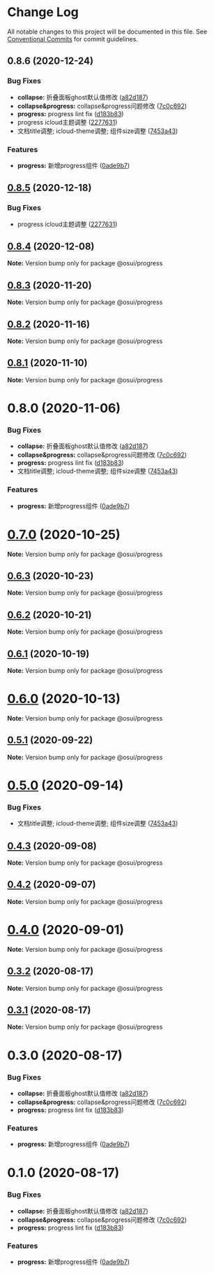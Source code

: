 # Change Log

All notable changes to this project will be documented in this file.
See [Conventional Commits](https://conventionalcommits.org) for commit guidelines.

## 0.8.6 (2020-12-24)


### Bug Fixes

* **collapse:** 折叠面板ghost默认值修改 ([a82d187](https://gitee.com/gitee-fe/osui/tree/master/commits/a82d1871c14013485cb60b8ba19d2370d7dce805))
* **collapse&progress:** collapse&progress问题修改 ([7c0c692](https://gitee.com/gitee-fe/osui/tree/master/commits/7c0c6921ee99234df9f618b9200a9013623985e6))
* **progress:** progress lint fix ([d183b83](https://gitee.com/gitee-fe/osui/tree/master/commits/d183b830490b86e8a64ca1e05f4b599a833e1f9e))
* progress icloud主题调整 ([2277631](https://gitee.com/gitee-fe/osui/tree/master/commits/22776314f1a6aab7431b344da86864a9230f3811))
* 文档title调整; icloud-theme调整; 组件size调整 ([7453a43](https://gitee.com/gitee-fe/osui/tree/master/commits/7453a437fb419db875709b32f934ba9e3454f895))


### Features

* **progress:** 新增progress组件 ([0ade9b7](https://gitee.com/gitee-fe/osui/tree/master/commits/0ade9b7a2f58bf4c0ba6e75af462bde5d6cb1196))





## [0.8.5](https://gitee.com/gitee-fe/osui/tree/master/compare/@osui/progress@0.8.4...@osui/progress@0.8.5) (2020-12-18)


### Bug Fixes

* progress icloud主题调整 ([2277631](https://gitee.com/gitee-fe/osui/tree/master/commits/22776314f1a6aab7431b344da86864a9230f3811))





## [0.8.4](https://gitee.com/gitee-fe/osui/tree/master/compare/@osui/progress@0.8.3...@osui/progress@0.8.4) (2020-12-08)

**Note:** Version bump only for package @osui/progress





## [0.8.3](https://gitee.com/gitee-fe/osui/tree/master/compare/@osui/progress@0.8.2...@osui/progress@0.8.3) (2020-11-20)

**Note:** Version bump only for package @osui/progress





## [0.8.2](https://gitee.com/gitee-fe/osui/tree/master/compare/@osui/progress@0.8.1...@osui/progress@0.8.2) (2020-11-16)

**Note:** Version bump only for package @osui/progress





## [0.8.1](https://gitee.com/gitee-fe/osui/tree/master/compare/@osui/progress@0.6.3...@osui/progress@0.8.1) (2020-11-10)

**Note:** Version bump only for package @osui/progress





# 0.8.0 (2020-11-06)


### Bug Fixes

* **collapse:** 折叠面板ghost默认值修改 ([a82d187](https://gitee.com/gitee-fe/osui/tree/master/commits/a82d1871c14013485cb60b8ba19d2370d7dce805))
* **collapse&progress:** collapse&progress问题修改 ([7c0c692](https://gitee.com/gitee-fe/osui/tree/master/commits/7c0c6921ee99234df9f618b9200a9013623985e6))
* **progress:** progress lint fix ([d183b83](https://gitee.com/gitee-fe/osui/tree/master/commits/d183b830490b86e8a64ca1e05f4b599a833e1f9e))
* 文档title调整; icloud-theme调整; 组件size调整 ([7453a43](https://gitee.com/gitee-fe/osui/tree/master/commits/7453a437fb419db875709b32f934ba9e3454f895))


### Features

* **progress:** 新增progress组件 ([0ade9b7](https://gitee.com/gitee-fe/osui/tree/master/commits/0ade9b7a2f58bf4c0ba6e75af462bde5d6cb1196))





# [0.7.0](https://gitee.com/gitee-fe/osui/tree/master/compare/@osui/progress@0.6.3...@osui/progress@0.7.0) (2020-10-25)

**Note:** Version bump only for package @osui/progress





## [0.6.3](https://gitee.com/gitee-fe/osui/tree/master/compare/@osui/progress@0.6.2...@osui/progress@0.6.3) (2020-10-23)

**Note:** Version bump only for package @osui/progress





## [0.6.2](https://gitee.com/gitee-fe/osui/tree/master/compare/@osui/progress@0.6.1...@osui/progress@0.6.2) (2020-10-21)

**Note:** Version bump only for package @osui/progress





## [0.6.1](https://gitee.com/gitee-fe/osui/tree/master/compare/@osui/progress@0.5.1...@osui/progress@0.6.1) (2020-10-19)

**Note:** Version bump only for package @osui/progress





# [0.6.0](https://gitee.com/gitee-fe/osui/tree/master/compare/@osui/progress@0.5.1...@osui/progress@0.6.0) (2020-10-13)

**Note:** Version bump only for package @osui/progress





## [0.5.1](https://gitee.com/gitee-fe/osui/tree/master/compare/@osui/progress@0.5.0...@osui/progress@0.5.1) (2020-09-22)

**Note:** Version bump only for package @osui/progress





# [0.5.0](https://gitee.com/gitee-fe/osui/tree/master/compare/@osui/progress@0.4.3...@osui/progress@0.5.0) (2020-09-14)


### Bug Fixes

* 文档title调整; icloud-theme调整; 组件size调整 ([7453a43](https://gitee.com/gitee-fe/osui/tree/master/commits/7453a437fb419db875709b32f934ba9e3454f895))





## [0.4.3](https://gitee.com/gitee-fe/osui/tree/master/compare/@osui/progress@0.4.2...@osui/progress@0.4.3) (2020-09-08)

**Note:** Version bump only for package @osui/progress





## [0.4.2](https://gitee.com/gitee-fe/osui/tree/master/compare/@osui/progress@0.3.2...@osui/progress@0.4.2) (2020-09-07)

**Note:** Version bump only for package @osui/progress





# [0.4.0](https://gitee.com/gitee-fe/osui/tree/master/compare/@osui/progress@0.3.2...@osui/progress@0.4.0) (2020-09-01)

**Note:** Version bump only for package @osui/progress





## [0.3.2](https://gitee.com/gitee-fe/osui/tree/master/compare/@osui/progress@0.3.1...@osui/progress@0.3.2) (2020-08-17)

**Note:** Version bump only for package @osui/progress





## [0.3.1](https://gitee.com/gitee-fe/osui/tree/master/compare/@osui/progress@0.3.0...@osui/progress@0.3.1) (2020-08-17)

**Note:** Version bump only for package @osui/progress





# 0.3.0 (2020-08-17)


### Bug Fixes

* **collapse:** 折叠面板ghost默认值修改 ([a82d187](https://gitee.com/gitee-fe/osui/tree/master/commits/a82d1871c14013485cb60b8ba19d2370d7dce805))
* **collapse&progress:** collapse&progress问题修改 ([7c0c692](https://gitee.com/gitee-fe/osui/tree/master/commits/7c0c6921ee99234df9f618b9200a9013623985e6))
* **progress:** progress lint fix ([d183b83](https://gitee.com/gitee-fe/osui/tree/master/commits/d183b830490b86e8a64ca1e05f4b599a833e1f9e))


### Features

* **progress:** 新增progress组件 ([0ade9b7](https://gitee.com/gitee-fe/osui/tree/master/commits/0ade9b7a2f58bf4c0ba6e75af462bde5d6cb1196))





# 0.1.0 (2020-08-17)


### Bug Fixes

* **collapse:** 折叠面板ghost默认值修改 ([a82d187](https://gitee.com/gitee-fe/osui/tree/master/commits/a82d1871c14013485cb60b8ba19d2370d7dce805))
* **collapse&progress:** collapse&progress问题修改 ([7c0c692](https://gitee.com/gitee-fe/osui/tree/master/commits/7c0c6921ee99234df9f618b9200a9013623985e6))
* **progress:** progress lint fix ([d183b83](https://gitee.com/gitee-fe/osui/tree/master/commits/d183b830490b86e8a64ca1e05f4b599a833e1f9e))


### Features

* **progress:** 新增progress组件 ([0ade9b7](https://gitee.com/gitee-fe/osui/tree/master/commits/0ade9b7a2f58bf4c0ba6e75af462bde5d6cb1196))
